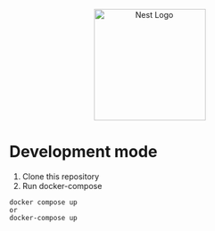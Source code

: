 <p align="center">
  <a href="http://nestjs.com/" target="blank"><img src="https://nestjs.com/img/logo-small.svg" width="200" alt="Nest Logo" /></a>
</p>

# Development mode

1. Clone this repository
2. Run docker-compose
```
docker compose up
or
docker-compose up
```